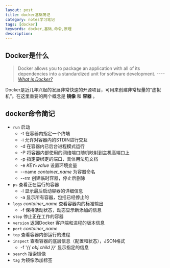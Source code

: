 ```yaml
---
layout: post
title: docker基础简记
category: notes学习笔记
tags: [docker]
keywords: docker,基础,命令,原理
description:
---
```


## Docker是什么

>Docker allows you to package an application with all of its dependencies into a standardized unit for software development.
            *----[What is Docker?](https://www.docker.com/what-docker#/copy1)*

Docker是近几年兴起的发展非常快速的开源项目，可用来创建非常轻量的“虚拟机”。在这里重要的两个概念是 __镜像__ 和 __容器__ 。

<!-- more -->

## docker命令简记

* `run` 启动
    - -t 在容器内指定一个终端
    - -i 允许对容器内的STDIN进行交互
    - -d 在容器内已后台进程模式运行
    - -P 将容器内部使用的网络端口随机映射到主机高端口上
    - -p 指定要绑定的端口，具体用法见文档
    - -e _KEY=value_ 设置环境变量
    - --name _container\_name_ 为容器命名
    - --rm 创建临时容器，停止后删除
* `ps` 查看正在运行的容器
    - -l 显示最后启动容器的详细信息
    - -a 显示所有容器，包括已经停止的
* `logs` _container\_name_ 查看容器内的标准输出
    - -f 保持活动状态，动态显示新添加的信息
* `stop` 停止正在工作的容器
* `version` 返回Docker 客户端和进程的版本信息
* `port` _container\_name_
* `top` 查看容器内部运行的进程
* `inspect` 查看容器的底层信息（配置和状态），JSON格式
    - -f '_{{ obj.child }}'_ 显示指定的信息
* `search` 搜索镜像
* `tag` 为镜像添加标签
<!--stackedit_data:
eyJoaXN0b3J5IjpbLTEwOTg3OTcyMTBdfQ==
-->